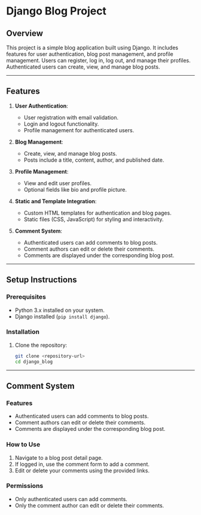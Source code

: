 # Django Blog Project

## Overview
This project is a simple blog application built using Django. It includes features for user authentication, blog post management, and profile management. Users can register, log in, log out, and manage their profiles. Authenticated users can create, view, and manage blog posts.

---

## Features
1. **User Authentication**:
   - User registration with email validation.
   - Login and logout functionality.
   - Profile management for authenticated users.

2. **Blog Management**:
   - Create, view, and manage blog posts.
   - Posts include a title, content, author, and published date.

3. **Profile Management**:
   - View and edit user profiles.
   - Optional fields like bio and profile picture.

4. **Static and Template Integration**:
   - Custom HTML templates for authentication and blog pages.
   - Static files (CSS, JavaScript) for styling and interactivity.

5. **Comment System**:
   - Authenticated users can add comments to blog posts.
   - Comment authors can edit or delete their comments.
   - Comments are displayed under the corresponding blog post.

---

## Setup Instructions

### Prerequisites
- Python 3.x installed on your system.
- Django installed (`pip install django`).

### Installation
1. Clone the repository:
   ```bash
   git clone <repository-url>
   cd django_blog

---

## Comment System

### Features
- Authenticated users can add comments to blog posts.
- Comment authors can edit or delete their comments.
- Comments are displayed under the corresponding blog post.

### How to Use
1. Navigate to a blog post detail page.
2. If logged in, use the comment form to add a comment.
3. Edit or delete your comments using the provided links.

### Permissions
- Only authenticated users can add comments.
- Only the comment author can edit or delete their comments.